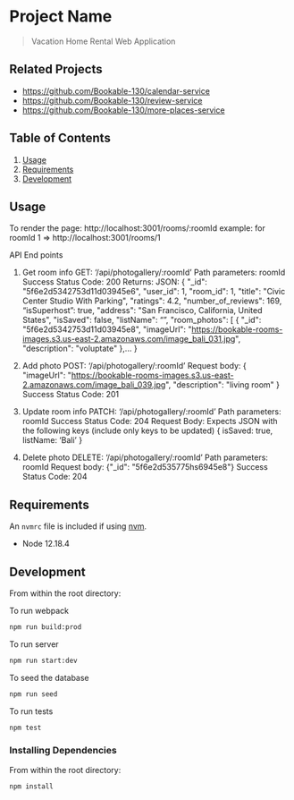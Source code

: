 # Project Name

> Vacation Home Rental Web Application

## Related Projects

  - https://github.com/Bookable-130/calendar-service
  - https://github.com/Bookable-130/review-service
  - https://github.com/Bookable-130/more-places-service

## Table of Contents

1. [Usage](#Usage)
2. [Requirements](#requirements)
3. [Development](#development)

## Usage

>
To render the page: http://localhost:3001/rooms/:roomId
example: for roomId 1 => http://localhost:3001/rooms/1

API End points

1. Get room info
GET: ‘/api/photogallery/:roomId’
Path parameters: roomId
Success Status Code: 200
Returns: JSON:
{
    "_id": "5f6e2d5342753d11d03945e6",
    "user_id": 1,
    "room_id": 1,
    "title": "Civic Center Studio With Parking",
    "ratings": 4.2,
    "number_of_reviews": 169,
    “isSuperhost”: true,
    "address": "San Francisco, California, United States",
    "isSaved": false,
    "listName": “”,
    "room_photos": [
        {
            "_id": "5f6e2d5342753d11d03945e8",
            "imageUrl": "https://bookable-rooms-images.s3.us-east-2.amazonaws.com/image_bali_031.jpg",
            "description": "voluptate"
        },...
}

2. Add photo
POST: ‘/api/photogallery/:roomId’
Request body:
{
  "imageUrl": "https://bookable-rooms-images.s3.us-east-2.amazonaws.com/image_bali_039.jpg",
  "description": "living room"
}
Success Status Code: 201

3. Update room info
PATCH: ‘/api/photogallery/:roomId’
Path parameters: roomId
Success Status Code: 204
Request Body: Expects JSON with the following keys (include only keys to be updated)
{
  isSaved: true,
  listName: ‘Bali’
}

4. Delete photo
DELETE: ‘/api/photogallery/:roomId’
Path parameters: roomId
Request body: {"_id": "5f6e2d535775hs6945e8"}
Success Status Code: 204


## Requirements

An `nvmrc` file is included if using [nvm](https://github.com/creationix/nvm).

- Node 12.18.4

## Development

From within the root directory:

To run webpack
```sh
npm run build:prod
```

To run server
```sh
npm run start:dev
```

To seed the database
```sh
npm run seed
```

To run tests
```sh
npm test
```

### Installing Dependencies

From within the root directory:

```sh
npm install
```

